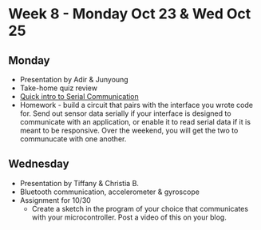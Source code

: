 # Week 8 - Monday Oct 23 & Wed Oct 25
## Monday
* Presentation by Adir & Junyoung 
* Take-home quiz review
* [Quick intro to Serial Communication](../week7/serial.md)
* Homework - build a circuit that pairs with the interface you wrote code for. Send out sensor data serially if your interface is designed to communicate with an application, or enable it to read serial data if it is meant to be responsive. Over the weekend, you will get the two to communucate with one another. 

## Wednesday
* Presentation by Tiffany & Christia B. 
* Bluetooth communication, accelerometer & gyroscope
* Assignment for 10/30
  * Create a sketch in the program of your choice that communicates with your microcontroller. Post a video of this on your blog. 